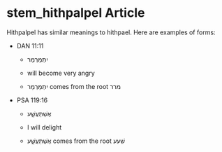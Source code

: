 # stem_hithpalpel Article
Hithpalpel has similar meanings to hithpael. Here are examples of forms:

* DAN 11:11

    * יִתְמַרְמַר

    * will become very angry 

    * יִתְמַרְמַר comes from the root מרר

* PSA 119:16

    * אֶשְׁתַּעֲשָׁ֑ע 

    * I will delight
    
    * אֶשְׁתַּעֲשָׁ֑ע comes from the root שׁעע

